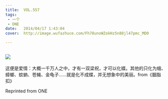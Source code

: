 ```yaml
---
title:	VOL.557
tags:
 - 一个
 - ONE
date:	2014/04/17 1:43:04
cover:	http://image.wufazhuce.com/Fh78unoWZokHz5n88jl47pmc_MD0

---
```

![](http://image.wufazhuce.com/Fh78unoWZokHz5n88jl47pmc_MD0)
---

这便是爱情：大概一千万人之中，才有一双梁祝，才可以化蝶。其他的只化为蛾、蟑螂、蚊蚋、苍蝇、金龟子……就是化不成蝶，并无想象中的美丽。from《胭脂扣》
 
Reprinted from ONE
